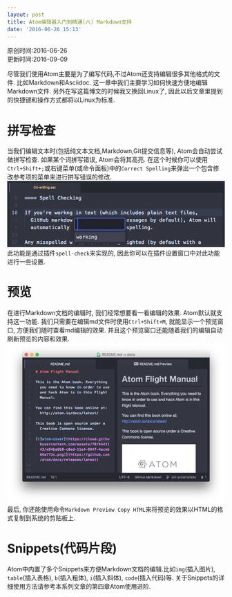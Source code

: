 ```yaml
---
layout: post
title: Atom编辑器入门到精通(六) Markdown支持
date: '2016-06-26 15:13'
---
```


原创时间:2016-06-26<br>更新时间:2016-09-09

尽管我们使用Atom主要是为了编写代码,不过Atom还支持编辑很多其他格式的文件. 比如Markdown和Asciidoc. 这一章中我们主要学习如何快速方便地编辑Markdown文件.
另外在写这篇博文的时候我又换回Linux了, 因此以后文章里提到的快捷键和操作方式都将以Linux为标准.

# 拼写检查
当我们编辑文本时(包括纯文本文档,Markdown,Git提交信息等), Atom会自动尝试做拼写检查.
如果某个词拼写错误, Atom会将其高亮.
在这个时候你可以使用`Ctrl+Shift+;`或右键菜单(或命令面板)中的`Correct Spelling`来弹出一个包含修改参考项的菜单来进行拼写错误的修改.
![Spell  Check](https://raw.githubusercontent.com/PeterHo/images/master/blog/editor/atom/atom_6/spellcheck.png)
此功能是通过插件`spell-check`来实现的, 因此你可以在插件设置窗口中对此功能进行一些设置.

# 预览
在进行Markdown文档的编辑时, 我们经常想要看一看编辑的效果. Atom默认就支持这一功能.
我们只需要在编辑md文件时使用`Ctrl+Shift+M`, 就能显示一个预览窗口, 方便我们随时查看md编辑的效果. 并且这个预览窗口还能随着我们的编辑自动刷新预览的内容和效果.
![Spell  Check](https://raw.githubusercontent.com/PeterHo/images/master/blog/editor/atom/atom_6/preview.png)
最后, 你还能使用命令`Markdown Preview Copy HTML`来将预览的效果以HTML的格式复制到系统的剪贴板上.

# Snippets(代码片段)
Atom中内置了多个Snippets来方便Markdown文档的编辑.比如`img`(插入图片), `table`(插入表格), `b`(插入粗体), `i`(插入斜体), `code`(插入代码)等.
关于Snippets的详细使用方法请参考本系列文章的第四章Atom使用进阶.
